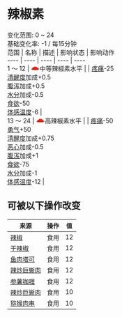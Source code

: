 # 辣椒素  
变化范围: 0 ~ 24  
基础变化率: -1 / 每15分钟  
范围  |  名称  |  描述  |  影响状态  |  影响动作  
----  |  ----  |  ----  |  ----  |  ----  
1 ～ 12  |  <img decoding="async" src="Sprite/ChiliPowder.png" style="width:20px;">中等辣椒素水平  |    |  [疼痛](Pain.md)-25<br>[清醒度](Wakefulness.md)加成+0.5<br>[腹泻](Diarrhoea.md)加成+0.5<br>[水分](Hydration.md)加成-0.5<br>[食欲](Appetite.md)-50<br>[体感温度](TemperaturePerceived.md)-6  |    
13 ～ 24  |  <img decoding="async" src="Sprite/ChiliPowder.png" style="width:20px;">高辣椒素水平  |    |  [疼痛](Pain.md)-50<br>[勇气](Courage.md)+50<br>[清醒度](Wakefulness.md)加成+0.75<br>[恶心](Nausea.md)加成-0.5<br>[腹泻](Diarrhoea.md)加成+1<br>[食欲](Appetite.md)-75<br>[水分](Hydration.md)加成-1<br>[体感温度](TemperaturePerceived.md)-12  |    
## 可被以下操作改变  
来源  |  操作  |  值  
----  |  ----  |  ----  
[辣椒](Chilies.md)  |  食用  |  12  
[干辣椒](ChiliesDried.md)  |  食用  |  12  
[鱼肉塔可](FishTaco.md)  |  食用  |  12  
[辣炒巨蜥肉](LizardFry.md)  |  食用  |  12  
[参薯咖喱](YamCurry.md)  |  食用  |  12  
[辣炒巨蜥肉](LizardFry.md)  |  食用  |  10  
[猕猴肉串](MacaqueSkewers.md)  |  食用  |  10  
